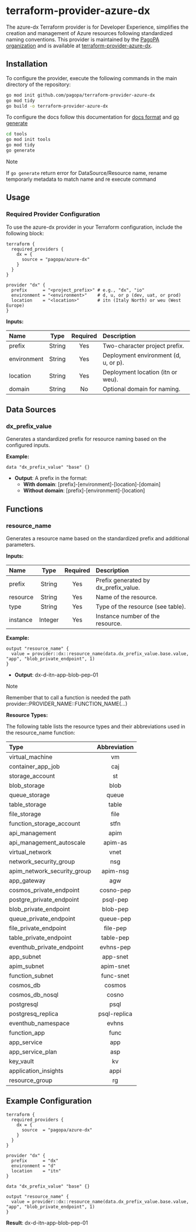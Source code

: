 # terraform-provider-azure-dx

The azure-dx Terraform provider is for Developer Experience, simplifies the creation and management of Azure resources following standardized naming conventions. This provider is maintained by the [PagoPA organization](https://github.com/pagopa) and is available at [terraform-provider-azure-dx](https://github.com/pagopa/terraform-provider-azure-dx).

## Installation

To configure the provider, execute the following commands in the main directory of the repository:

```bash
go mod init github.com/pagopa/terraform-provider-azure-dx
go mod tidy
go build -o terraform-provider-azure-dx
```

To configure the docs follow this documentation for [docs format](https://developer.hashicorp.com/terraform/registry/providers/docs) and [go generate](https://developer.hashicorp.com/terraform/tutorials/providers-plugin-framework/providers-plugin-framework-documentation-generation)

```bash
cd tools
go mod init tools
go mod tidy
go generate
```

> [!NOTE]  
> If `go generate` return error for DataSource/Resource name, rename temporarly metadata to match name and re execute command

## Usage

### Required Provider Configuration

To use the azure-dx provider in your Terraform configuration, include the following block:

```hcl
terraform {
  required_providers {
    dx = {
      source = "pagopa/azure-dx"
    }
  }
}

provider "dx" {
  prefix      = "<project_prefix>" # e.g., "dx", "io"
  environment = "<environment>"    # d, u, or p (dev, uat, or prod)
  location    = "<location>"       # itn (Italy North) or weu (West Europe)
}
```

**Inputs:**

|Name|Type|Required|Description|
|:---|:---:|:---:|:---|
|prefix|String|Yes|Two-character project prefix.|
|environment|String|Yes|Deployment environment (d, u, or p).|
|location|String|Yes|Deployment location (itn or weu).|
|domain|String|No|Optional domain for naming.|

## Data Sources

### dx_prefix_value

Generates a standardized prefix for resource naming based on the configured inputs.

**Example:**

```hcl
data "dx_prefix_value" "base" {}
```

- **Output**: A prefix in the format:
  - **With domain**: [prefix]-[environment]-[location]-[domain]
  - **Without domain**: [prefix]-[environment]-[location]

## Functions

### resource_name

Generates a resource name based on the standardized prefix and additional parameters.

**Inputs:**

|Name|Type|Required|Description|
|:---|:---:|:---:|:---|
|prefix|String|Yes|Prefix generated by dx_prefix_value.|
|resource|String|Yes|Name of the resource.|
|type|String|Yes|Type of the resource (see table).|
|instance|Integer|Yes|Instance number of the resource.|

**Example:**

```hcl
output "resource_name" {
  value = provider::dx::resource_name(data.dx_prefix_value.base.value, "app", "blob_private_endpoint", 1)
}
```

- **Output**: dx-d-itn-app-blob-pep-01

> [!NOTE]  
> Remember that to call a function is needed the path provider::PROVIDER_NAME::FUNCTION_NAME(...)

**Resource Types:**

The following table lists the resource types and their abbreviations used in the resource_name function:

|Type|Abbreviation|
|:---|:---:|
|virtual_machine|vm|
|container_app_job|caj|
|storage_account|st|
|blob_storage|blob|
|queue_storage|queue|
|table_storage|table|
|file_storage|file|
|function_storage_account|stfn|
|api_management|apim|
|api_management_autoscale|apim-as|
|virtual_network|vnet|
|network_security_group|nsg|
|apim_network_security_group|apim-nsg|
|app_gateway|agw|
|cosmos_private_endpoint|cosno-pep|
|postgre_private_endpoint|psql-pep|
|blob_private_endpoint|blob-pep|
|queue_private_endpoint|queue-pep|
|file_private_endpoint|file-pep|
|table_private_endpoint|table-pep|
|eventhub_private_endpoint|evhns-pep|
|app_subnet|app-snet|
|apim_subnet|apim-snet|
|function_subnet|func-snet|
|cosmos_db|cosmos|
|cosmos_db_nosql|cosno|
|postgresql|psql|
|postgresq_replica|psql-replica|
|eventhub_namespace|evhns|
|function_app|func|
|app_service|app|
|app_service_plan|asp|
|key_vault|kv|
|application_insights|appi|
|resource_group|rg|

## Example Configuration

```hcl
terraform {
  required_providers {
    dx = {
      source  = "pagopa/azure-dx"
    }
  }
}

provider "dx" {
  prefix      = "dx"
  environment = "d"
  location    = "itn"
}

data "dx_prefix_value" "base" {}

output "resource_name" {
  value = provider::dx::resource_name(data.dx_prefix_value.base.value, "app", "blob_private_endpoint", 1)
}
````

**Result**: dx-d-itn-app-blob-pep-01
